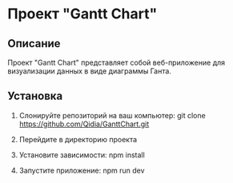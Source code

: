 # Проект "Gantt Chart"

## Описание
Проект "Gantt Chart" представляет собой веб-приложение для визуализации данных в виде диаграммы Ганта.

## Установка
1. Слонируйте репозиторий на ваш компьютер:
git clone https://github.com/Qidia/GanttChart.git

2. Перейдите в директорию проекта

3. Установите зависимости:
npm install

4. Запустите приложение: 
npm run dev 
